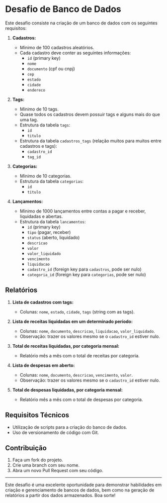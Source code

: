 # Desafio de Banco de Dados

Este desafio consiste na criação de um banco de dados com os seguintes requisitos:

1. **Cadastros:**
    - Mínimo de 100 cadastros aleatórios.
    - Cada cadastro deve conter as seguintes informações:
        - `id` (primary key)
        - `nome`
        - `documento` (cpf ou cnpj)
        - `cep`
        - `estado`
        - `cidade`
        - `endereco`

2. **Tags:**
    - Mínimo de 10 tags.
    - Quase todos os cadastros devem possuir tags e alguns mais do que uma tag.
    - Estrutura da tabela `tags`:
        - `id`
        - `titulo`
    - Estrutura da tabela `cadastros_tags` (relação muitos para muitos entre cadastros e tags):
        - `cadastro_id`
        - `tag_id`

3. **Categorias:**
    - Mínimo de 10 categorias.
    - Estrutura da tabela `categorias`:
        - `id`
        - `titulo`

4. **Lançamentos:**
    - Mínimo de 1000 lançamentos entre contas a pagar e receber, liquidadas e abertas.
    - Estrutura da tabela `lancamentos`:
        - `id` (primary key)
        - `tipo` (pagar, receber)
        - `status` (aberto, liquidado)
        - `descricao`
        - `valor`
        - `valor_liquidado`
        - `vencimento`
        - `liquidacao`
        - `cadastro_id` (foreign key para `cadastros`, pode ser nulo)
        - `categoria_id` (foreign key para `categorias`, pode ser nulo)

## Relatórios

1. **Lista de cadastros com tags:**
    - Colunas: `nome`, `estado`, `cidade`, `tags` (string com as tags).

2. **Lista de receitas liquidadas em um determinado período:**
    - Colunas: `nome`, `documento`, `descricao`, `liquidacao`, `valor_liquidado`.
    - Observação: trazer os valores mesmo se o `cadastro_id` estiver nulo.

3. **Total de receitas liquidadas, por categoria mensal:**
    - Relatório mês a mês com o total de receitas por categoria.

4. **Lista de despesas em aberto:**
    - Colunas: `nome`, `documento`, `descricao`, `vencimento`, `valor`.
    - Observação: trazer os valores mesmo se o `cadastro_id` estiver nulo.

5. **Total de despesas liquidadas, por categoria mensal:**
    - Relatório mês a mês com o total de despesas por categoria.

## Requisitos Técnicos

- Utilização de scripts para a criação do banco de dados.
- Uso de versionamento de código com Git.

## Contribuição

1. Faça um fork do projeto.
2. Crie uma branch com seu nome.
3. Abra um novo Pull Request com seu código.

---

Este desafio é uma excelente oportunidade para demonstrar habilidades em criação e gerenciamento de bancos de dados, bem como na geração de relatórios a partir dos dados armazenados. 
Boa sorte!
